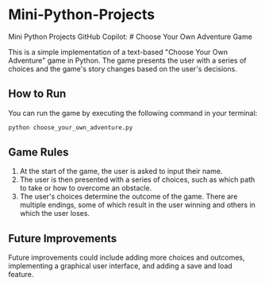 # Mini-Python-Projects
Mini Python Projects 
GitHub Copilot: # Choose Your Own Adventure Game

This is a simple implementation of a text-based "Choose Your Own Adventure" game in Python. The game presents the user with a series of choices and the game's story changes based on the user's decisions.

## How to Run

You can run the game by executing the following command in your terminal:

```bash
python choose_your_own_adventure.py
```

## Game Rules

1. At the start of the game, the user is asked to input their name.
2. The user is then presented with a series of choices, such as which path to take or how to overcome an obstacle.
3. The user's choices determine the outcome of the game. There are multiple endings, some of which result in the user winning and others in which the user loses.

## Future Improvements

Future improvements could include adding more choices and outcomes, implementing a graphical user interface, and adding a save and load feature.